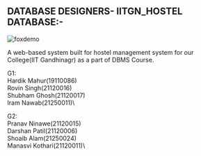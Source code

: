 DATABASE DESIGNERS- IITGN_HOSTEL DATABASE:-
------------------------------------------
![foxdemo](https://github.com/darshan8850/am6_subm_IITGn_Hostel/blob/master/IITGN%20Hostel%20Management%20ER%20Diagram.jpg)

A web-based system built for hostel management system for our College(IIT Gandhinagr) as a part of DBMS Course.

G1:\
Hardik Mahur(19110086)\
Rovin Singh(21120016)\
Shubham Ghosh(21120017)\
Iram Nawab(21250011)\

G2:\
Pranav Ninawe(21120015)\
Darshan Patil(21120006)\
Shoaib Alam(21250024)\
Manasvi Kothari(21120011)\
